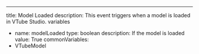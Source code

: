 ---
title: Model Loaded
description: This event triggers when a model is loaded in VTube Studio.
variables
  - name: modelLoaded
    type: boolean
    description: If the model is loaded
    value: True
commonVariables:
  - VTubeModel